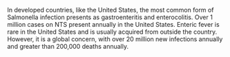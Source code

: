 In developed countries, like the United States, the most common form of Salmonella infection presents as gastroenteritis and enterocolitis. Over 1 million cases on NTS present annually in the United States. Enteric fever is rare in the United States and is usually acquired from outside the country. However, it is a global concern, with over 20 million new infections annually and greater than 200,000 deaths annually.